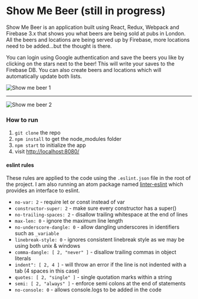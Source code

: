 Show Me Beer (still in progress)
=====================

Show Me Beer is an application built using React, Redux, Webpack and Firebase 3.x that shows you what beers are being sold at pubs in London. All the beers and locations are being served up by Firebase, more locations need to be added...but the thought is there.

You can login using Google authentication and save the beers you like by clicking on the stars next to the beer! This will write your saves to the Firebase DB. You can also create beers and locations which will automatically update both lists.

![Show me beer 1](https://firebasestorage.googleapis.com/v0/b/show-me-beer.appspot.com/o/images%2Fshow-me-beer-1.jpg?alt=media&token=1e415ea7-a466-4d19-ae43-b19b219cdfd6)



---



![Show me beer 2](https://firebasestorage.googleapis.com/v0/b/show-me-beer.appspot.com/o/images%2Fshow-me-beer-2.jpg?alt=media&token=2c77974b-f343-4600-af9a-a776c4432fc3)

### How to run

1. `git clone` the repo
2. `npm install` to get the node_modules folder
3. `npm start` to initialize the app
4. visit [http://localhost:8080/](http://localhost:8080/)

#### eslint rules

These rules are applied to the code using the `.eslint.json` file in the root of the project. I am also running an atom package named [linter-eslint](https://atom.io/packages/linter-eslint) which provides an interface to eslint.

* `no-var: 2` - require let or const instead of var
* `constructor-super: 2` - make sure every constructor has a super()
* `no-trailing-spaces: 2` - disallow trailing whitespace at the end of lines
* `max-len: 0` - ignore the maximum line length
* `no-underscore-dangle: 0` - allow dangling underscores in identifiers such as `_variable`
* `linebreak-style: 0` - ignores consistent linebreak style as we may be using both unix & windows
* `comma-dangle: [ 2, "never" ]` - disallow trailing commas in object literals
* `indent": [ 2, 4 ]` - will throw an error if the line is not indented with a tab (4 spaces in this case)
* `quotes: [ 2, "single" ]` - single quotation marks within a string
* `semi: [ 2, "always" ]` - enforce semi colons at the end of statements
* `no-console: 0` - allows console.logs to be added in the code

